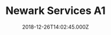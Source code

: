 ---
date: 2018-12-26T14:02:45.000Z
title: Newark Services A1
latitude: 53.12952121358854
longitude: -0.8111224833313281
category: checkin
---